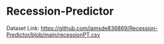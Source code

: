 # Recession-Predictor
Dataset Link:
https://github.com/iamsde836869/Recession-Predictor/blob/main/recessionPT.csv

